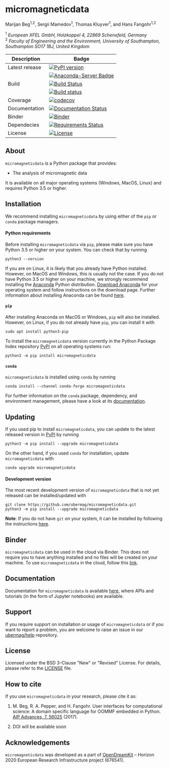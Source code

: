 # micromagneticdata
Marijan Beg<sup>1,2</sup>, Sergii Mamedov<sup>1</sup>, Thomas Kluyver<sup>1</sup>, and Hans Fangohr<sup>1,2</sup>

<sup>1</sup> *European XFEL GmbH, Holzkoppel 4, 22869 Schenefeld, Germany*  
<sup>2</sup> *Faculty of Engineering and the Environment, University of Southampton, Southampton SO17 1BJ, United Kingdom*  

| Description | Badge |
| --- | --- |
| Latest release | [![PyPI version](https://badge.fury.io/py/micromagneticdata.svg)](https://badge.fury.io/py/micromagneticdata) |
|                | [![Anaconda-Server Badge](https://anaconda.org/conda-forge/micromagneticdata/badges/version.svg)](https://anaconda.org/conda-forge/micromagneticdata) |
| Build | [![Build Status](https://travis-ci.org/ubermag/micromagneticdata.svg?branch=master)](https://travis-ci.org/ubermag/micromagneticdata) |
|       | [![Build status](https://ci.appveyor.com/api/projects/status/8umknqjg7cvlupsk?svg=true)](https://ci.appveyor.com/project/ubermag/micromagneticdata) |
| Coverage | [![codecov](https://codecov.io/gh/ubermag/micromagneticdata/branch/master/graph/badge.svg)](https://codecov.io/gh/ubermag/micromagneticdata) |
| Documentation | [![Documentation Status](https://readthedocs.org/projects/micromagneticdata/badge/?version=latest)](http://micromagneticdata.readthedocs.io/en/latest/?badge=latest) |
| Binder | [![Binder](https://mybinder.org/badge.svg)](https://mybinder.org/v2/gh/ubermag/micromagneticdata/master?filepath=index.ipynb) |
| Dependecies | [![Requirements Status](https://requires.io/github/ubermag/micromagneticdata/requirements.svg?branch=master)](https://requires.io/github/ubermag/micromagneticdata/requirements/?branch=master) |
| License | [![License](https://img.shields.io/badge/License-BSD%203--Clause-blue.svg)](https://opensource.org/licenses/BSD-3-Clause) |

## About

`micromagneticdata` is a Python package that provides:

- The analysis of micromagnetic data

It is available on all major operating systems (Windows, MacOS, Linux) and requires Python 3.5 or higher.

## Installation

We recommend installing `micromagneticdata` by using either of the `pip` or `conda` package managers.

#### Python requirements

Before installing `micromagneticdata` via `pip`, please make sure you have Python 3.5 or higher on your system. You can check that by running

    python3 --version

If you are on Linux, it is likely that you already have Python installed. However, on MacOS and Windows, this is usually not the case. If you do not have Python 3.5 or higher on your machine, we strongly recommend installing the [Anaconda](https://www.anaconda.com/) Python distribution. [Download Anaconda](https://www.anaconda.com/download) for your operating system and follow instructions on the download page. Further information about installing Anaconda can be found [here](https://conda.io/docs/user-guide/install/download.html).

#### `pip`

After installing Anaconda on MacOS or Windows, `pip` will also be installed. However, on Linux, if you do not already have `pip`, you can install it with

    sudo apt install python3-pip

To install the `micromagneticdata` version currently in the Python Package Index repository [PyPI](https://pypi.org/project/micromagneticdata/) on all operating systems run:

    python3 -m pip install micromagneticdata

#### `conda`

`micromagneticdata` is installed using `conda` by running

    conda install --channel conda-forge micromagneticdata

For further information on the `conda` package, dependency, and environment management, please have a look at its [documentation](https://conda.io/docs/). 

## Updating

If you used pip to install `micromagneticdata`, you can update to the latest released version in [PyPI](https://pypi.org/project/micromagneticdata/) by running

    python3 -m pip install --upgrade micromagneticdata

On the other hand, if you used `conda` for installation, update `micromagneticdata` with

    conda upgrade micromagneticdata

#### Development version

The most recent development version of `micromagneticdata` that is not yet released can be installed/updated with

    git clone https://github.com/ubermag/micromagneticdata.git
    python3 -m pip install --upgrade micromagneticdata

**Note**: If you do not have `git` on your system, it can be installed by following the instructions [here](https://git-scm.com/book/en/v2/Getting-Started-Installing-Git).

## Binder

`micromagneticdata` can be used in the cloud via Binder. This does not require you to have anything installed and no files will be created on your machine. To use `micromagneticdata` in the cloud, follow this [link](https://mybinder.org/v2/gh/ubermag/micromagneticdata/master?filepath=index.ipynb).

## Documentation

Documentation for `micromagneticdata` is available [here](http://micromagneticdata.readthedocs.io/en/latest/?badge=latest), where APIs and tutorials (in the form of Jupyter notebooks) are available.

## Support

If you require support on installation or usage of `micromagneticdata` or if you want to report a problem, you are welcome to raise an issue in our [ubermag/help](https://github.com/ubermag/help) repository.

## License

Licensed under the BSD 3-Clause "New" or "Revised" License. For details, please refer to the [LICENSE](LICENSE) file.

## How to cite

If you use `micromagneticdata` in your research, please cite it as:

1. M. Beg, R. A. Pepper, and H. Fangohr. User interfaces for computational science: A domain specific language for OOMMF embedded in Python. [AIP Advances, 7, 56025](http://aip.scitation.org/doi/10.1063/1.4977225) (2017).

2. DOI will be available soon

## Acknowledgements

`micromagneticdata` was developed as a part of [OpenDreamKit](http://opendreamkit.org/) – Horizon 2020 European Research Infrastructure project (676541).
